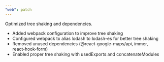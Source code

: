 ```yaml
---
"web": patch
---
```


Optimized tree shaking and dependencies.
- Added webpack configuration to improve tree shaking
- Configured webpack to alias lodash to lodash-es for better tree shaking
- Removed unused dependencies (@react-google-maps/api, immer, react-hook-form)
- Enabled proper tree shaking with usedExports and concatenateModules 